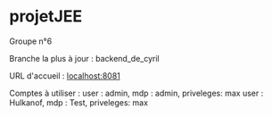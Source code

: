 # projetJEE

Groupe n°6

Branche la plus à jour : backend_de_cyril

URL d'accueil : [localhost:8081](http://localhost:8081/)

Comptes à utiliser : 
user : admin, mdp : admin, priveleges: max
user : Hulkanof, mdp : Test, priveleges: max